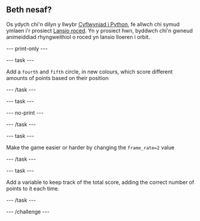 ## Beth nesaf?

Os ydych chi'n dilyn y llwybr [Cyflwyniad i Python](https://projects.raspberrypi.org/cy-GB/raspberrypi/python-intro), fe allwch chi symud ymlaen i'r prosiect [Lansio roced](https://projects.raspberrypi.org/cy-GB/projects/rocket-launch). Yn y prosiect hwn, byddwch chi'n gwneud animeiddiad rhyngweithiol o roced yn lansio lloeren i orbit.


--- print-only ---


--- task ---

Add a `fourth` and `fifth` circle, in new colours, which score different amounts of points based on their position

--- /task ---

--- task ---

--- no-print ---

--- /task ---

--- task ---

Make the game easier or harder by changing the `frame_rate=2` value


--- /task ---

--- task ---

Add a variable to keep track of the total score, adding the correct number of points to it each time.

--- /task ---



--- /challenge ---
